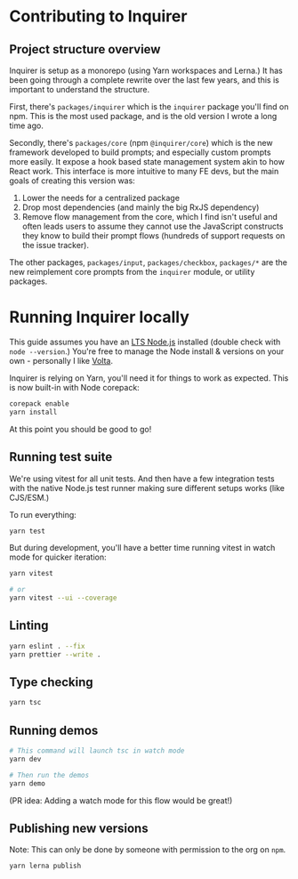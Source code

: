 # Contributing to Inquirer

## Project structure overview

Inquirer is setup as a monorepo (using Yarn workspaces and Lerna.) It has been going through a complete rewrite over the last few years, and this is important to understand the structure.

First, there's `packages/inquirer` which is the `inquirer` package you'll find on npm. This is the most used package, and is the old version I wrote a long time ago.

Secondly, there's `packages/core` (npm `@inquirer/core`) which is the new framework developed to build prompts; and especially custom prompts more easily. It expose a hook based state management system akin to how React work. This interface is more intuitive to many FE devs, but the main goals of creating this version was:

1. Lower the needs for a centralized package
2. Drop most dependencies (and mainly the big RxJS dependency)
3. Remove flow management from the core, which I find isn't useful and often leads users to assume they cannot use the JavaScript constructs they know to build their prompt flows (hundreds of support requests on the issue tracker).

The other packages, `packages/input`, `packages/checkbox`, `packages/*` are the new reimplement core prompts from the `inquirer` module, or utility packages.

# Running Inquirer locally

This guide assumes you have an [LTS Node.js](https://nodejs.org/en/about/previous-releases) installed (double check with `node --version`.) You're free to manage the Node install & versions on your own - personally I like [Volta](https://docs.volta.sh/guide/getting-started).

Inquirer is relying on Yarn, you'll need it for things to work as expected. This is now built-in with Node corepack:

```sh
corepack enable
yarn install
```

At this point you should be good to go!

## Running test suite

We're using vitest for all unit tests. And then have a few integration tests with the native Node.js test runner making sure different setups works (like CJS/ESM.)

To run everything:

```sh
yarn test
```

But during development, you'll have a better time running vitest in watch mode for quicker iteration:

```sh
yarn vitest

# or
yarn vitest --ui --coverage
```

## Linting

```sh
yarn eslint . --fix
yarn prettier --write .
```

## Type checking

```sh
yarn tsc
```

## Running demos

```sh
# This command will launch tsc in watch mode
yarn dev

# Then run the demos
yarn demo
```

(PR idea: Adding a watch mode for this flow would be great!)

## Publishing new versions

Note: This can only be done by someone with permission to the org on `npm`.

```sh
yarn lerna publish
```

